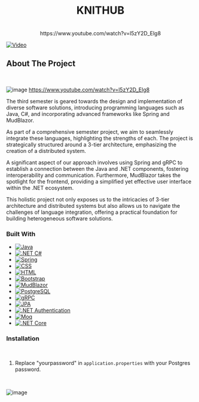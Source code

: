 <h1 align="center">KNITHUB</h3>

  <p align="center">
    <br />
    https://www.youtube.com/watch?v=l5zY2D_Elg8
    

[![Video]()]([https://www.youtube.com/watch?v=jXnoFqcAkQA](https://www.youtube.com/watch?v=l5zY2D_Elg8))
    
  </p>
</div>

<!-- ABOUT THE PROJECT -->
## About The Project
<br/>

![image](https://github.com/FlyingRaichu/Sep3Test.Net/assets/112940119/817b0e84-3087-4e48-af11-8cf63042a22c)
https://www.youtube.com/watch?v=l5zY2D_Elg8
<br/>

<p>The third semester is geared towards the design and implementation of diverse software solutions, introducing programming languages such as Java, C#, and incorporating advanced frameworks like Spring and MudBlazor.
</p>

As part of a comprehensive semester project, we aim to seamlessly integrate these languages, highlighting the strengths of each. The project is strategically structured around a 3-tier architecture, emphasizing the creation of a distributed system. 
<p>
  A significant aspect of our approach involves using Spring and gRPC to establish a connection between the Java and .NET components, fostering interoperability and communication. Furthermore, MudBlazor takes the spotlight for the frontend, providing a simplified yet effective user interface within the .NET ecosystem. 

</p>
This holistic project not only exposes us to the intricacies of 3-tier architecture and distributed systems but also allows us to navigate the challenges of language integration, offering a practical foundation for building heterogeneous software solutions.

<br/>

### Built With
* [![Java][Java-badge]][Java-url]
* [![.NET C#][DotNetCSharp-badge]][DotNetCSharp-url]
* [![Spring][Spring-badge]][Spring-url]
* [![CSS][CSS-badge]][CSS-url]
* [![HTML][HTML-badge]][HTML-url]
* [![Bootstrap][Bootstrap.com]][Bootstrap-url]
* [![MudBlazor][MudBlazor-badge]][MudBlazor-url]
* [![PostgreSQL][PostgreSQL-badge]][PostgreSQL-url]
* [![gRPC][gRPC-badge]][gRPC-url]
* [![JPA][JPA-badge]][JPA-url]
* [![.NET Authentication][DotNetAuth-badge]][DotNetAuth-url]
* [![Moq][Moq-badge]][Moq-url]
* [![.NET Core][.NETCore-badge]][.NETCore-url]


### Installation

<br/>

1. Replace "yourpassword" in `application.properties` with your Postgres password.
   
<br/>

![image](https://github.com/FlyingRaichu/Sep3Test.Net/assets/112940119/8dabf26c-e649-4890-afb9-fc767504fdb1)



<!-- MARKDOWN LINKS & IMAGES -->
<!-- https://www.markdownguide.org/basic-syntax/#reference-style-links -->
[contributors-shield]: https://img.shields.io/github/contributors/github_username/repo_name.svg?style=for-the-badge
[contributors-url]: https://github.com/github_username/repo_name/graphs/contributors
[forks-shield]: https://img.shields.io/github/forks/github_username/repo_name.svg?style=for-the-badge
[forks-url]: https://github.com/github_username/repo_name/network/members
[stars-shield]: https://img.shields.io/github/stars/github_username/repo_name.svg?style=for-the-badge
[stars-url]: https://github.com/github_username/repo_name/stargazers
[issues-shield]: https://img.shields.io/github/issues/github_username/repo_name.svg?style=for-the-badge
[issues-url]: https://github.com/github_username/repo_name/issues
[license-shield]: https://img.shields.io/github/license/github_username/repo_name.svg?style=for-the-badge
[license-url]: https://github.com/github_username/repo_name/blob/master/LICENSE.txt
[linkedin-shield]: https://img.shields.io/badge/-LinkedIn-black.svg?style=for-the-badge&logo=linkedin&colorB=555
[linkedin-url]: https://linkedin.com/in/linkedin_username
[product-screenshot]: images/screenshot.png
[Next.js]: https://img.shields.io/badge/next.js-000000?style=for-the-badge&logo=nextdotjs&logoColor=white
[Next-url]: https://nextjs.org/
[React.js]: https://img.shields.io/badge/React-20232A?style=for-the-badge&logo=react&logoColor=61DAFB
[React-url]: https://reactjs.org/
[Vue.js]: https://img.shields.io/badge/Vue.js-35495E?style=for-the-badge&logo=vuedotjs&logoColor=4FC08D
[Vue-url]: https://vuejs.org/
[Angular.io]: https://img.shields.io/badge/Angular-DD0031?style=for-the-badge&logo=angular&logoColor=white
[Angular-url]: https://angular.io/
[Svelte.dev]: https://img.shields.io/badge/Svelte-4A4A55?style=for-the-badge&logo=svelte&logoColor=FF3E00
[Svelte-url]: https://svelte.dev/
[Laravel.com]: https://img.shields.io/badge/Laravel-FF2D20?style=for-the-badge&logo=laravel&logoColor=white
[Laravel-url]: https://laravel.com
[Bootstrap.com]: https://img.shields.io/badge/Bootstrap-563D7C?style=for-the-badge&logo=bootstrap&logoColor=white
[Bootstrap-url]: https://getbootstrap.com
[JQuery.com]: https://img.shields.io/badge/jQuery-0769AD?style=for-the-badge&logo=jquery&logoColor=white
[JQuery-url]: https://jquery.com 

[Java-badge]: https://img.shields.io/badge/Java-75B9EA?style=for-the-badge&logo=java&logoColor=white
[Java-url]: <URL to Java documentation or official website>

[DotNetCSharp-badge]: https://img.shields.io/badge/.NET%20C%23-6B1578?style=for-the-badge&logo=csharp&logoColor=white
[DotNetCSharp-url]: <URL to .NET C# documentation or official website>

[MudBlazor-badge]: https://img.shields.io/badge/MudBlazor-4F78A5?style=for-the-badge&logo=blazor&logoColor=white
[MudBlazor-url]: <URL to MudBlazor documentation or official website>

[PostgreSQL-badge]: https://img.shields.io/badge/PostgreSQL-336791?style=for-the-badge&logo=postgresql&logoColor=white
[PostgreSQL-url]: <URL to PostgreSQL documentation or official website>

[gRPC-badge]: https://img.shields.io/badge/gRPC-009B86?style=for-the-badge&logo=grpc&logoColor=white
[gRPC-url]: <URL to gRPC documentation or official website>

[JPA-badge]: https://img.shields.io/badge/JPA-9654B3?style=for-the-badge&logo=jpa&logoColor=white
[JPA-url]: <URL to JPA documentation or official website>

[DotNetAuth-badge]: https://img.shields.io/badge/.NET%20Authentication-5F2C7E?style=for-the-badge&logo=dotnet&logoColor=white
[DotNetAuth-url]: <URL to .NET Authentication documentation or official website>

[Moq-badge]: https://img.shields.io/badge/Moq-89CFF0?style=for-the-badge&logo=moq&logoColor=white
[Moq-url]: <URL to Moq documentation or official website>

[CSS-badge]: https://img.shields.io/badge/CSS-254BDD?style=for-the-badge&logo=css3&logoColor=white
[CSS-url]: <URL to CSS documentation or official website>

[HTML-badge]: https://img.shields.io/badge/HTML-E44D26?style=for-the-badge&logo=html5&logoColor=white
[HTML-url]: <URL to HTML documentation or official website>

[Scrum-badge]: https://img.shields.io/badge/Scrum-48A94B?style=for-the-badge&logo=scrum&logoColor=white
[Scrum-url]: <URL to Scrum documentation or official website>

[Spring-badge]: https://img.shields.io/badge/Spring-6DB33F?style=for-the-badge&logo=spring&logoColor=white
[Spring-url]: <URL to Spring documentation or official website>

[.NETCore-badge]: https://img.shields.io/badge/.NET%20Core-512BD4?style=for-the-badge&logo=.net&logoColor=white
[.NETCore-url]: <URL to .NET Core documentation or official website>
